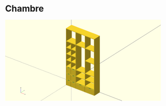 # Chambre

<img alt="Ma photo" class="align-right" src="https://raw.githubusercontent.com/badele/openscad/master/chambre/placard.png">
